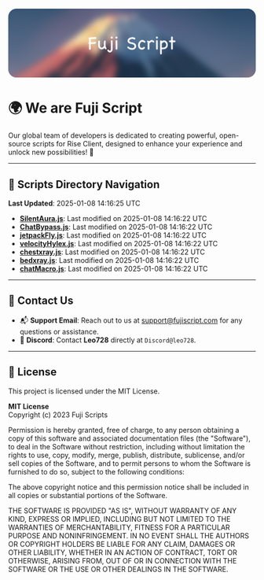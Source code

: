 ![Banner](.github/b.webp)

# 🌍 **We are Fuji Script**

Our global team of developers is dedicated to creating powerful, open-source scripts for Rise Client, designed to enhance your experience and unlock new possibilities! 🌟

---
<!-- SCRIPTS_NAVIGATION_START -->
## 📂 **Scripts Directory Navigation**

**Last Updated**: 2025-01-08 14:16:25 UTC

- **[SilentAura.js](scripts/SilentAura.js)**: Last modified on 2025-01-08 14:16:22 UTC
- **[ChatBypass.js](scripts/ChatBypass.js)**: Last modified on 2025-01-08 14:16:22 UTC
- **[jetpackFly.js](scripts/jetpackFly.js)**: Last modified on 2025-01-08 14:16:22 UTC
- **[velocityHylex.js](scripts/velocityHylex.js)**: Last modified on 2025-01-08 14:16:22 UTC
- **[chestxray.js](scripts/chestxray.js)**: Last modified on 2025-01-08 14:16:22 UTC
- **[bedxray.js](scripts/bedxray.js)**: Last modified on 2025-01-08 14:16:22 UTC
- **[chatMacro.js](scripts/chatMacro.js)**: Last modified on 2025-01-08 14:16:22 UTC

<!-- SCRIPTS_NAVIGATION_END -->

---

## 💬 **Contact Us**  
- 📬 **Support Email**: Reach out to us at [support@fujiscript.com](mailto:support@fujiscript.com) for any questions or assistance.  
- 💬 **Discord**: Contact **Leo728** directly at `Discord@leo728`.

---

## 📜 **License**

This project is licensed under the MIT License.  

**MIT License**  
Copyright (c) 2023 Fuji Scripts  

Permission is hereby granted, free of charge, to any person obtaining a copy of this software and associated documentation files (the "Software"), to deal in the Software without restriction, including without limitation the rights to use, copy, modify, merge, publish, distribute, sublicense, and/or sell copies of the Software, and to permit persons to whom the Software is furnished to do so, subject to the following conditions:  

The above copyright notice and this permission notice shall be included in all copies or substantial portions of the Software.  

THE SOFTWARE IS PROVIDED "AS IS", WITHOUT WARRANTY OF ANY KIND, EXPRESS OR IMPLIED, INCLUDING BUT NOT LIMITED TO THE WARRANTIES OF MERCHANTABILITY, FITNESS FOR A PARTICULAR PURPOSE AND NONINFRINGEMENT. IN NO EVENT SHALL THE AUTHORS OR COPYRIGHT HOLDERS BE LIABLE FOR ANY CLAIM, DAMAGES OR OTHER LIABILITY, WHETHER IN AN ACTION OF CONTRACT, TORT OR OTHERWISE, ARISING FROM, OUT OF OR IN CONNECTION WITH THE SOFTWARE OR THE USE OR OTHER DEALINGS IN THE SOFTWARE.  
